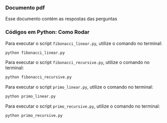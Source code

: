 ### Documento pdf

Esse documento contém as respostas das perguntas

### Códigos em Python: Como Rodar

Para executar o script `fibonacci_linear.py`, utilize o comando no terminal:

```bash
python fibonacci_linear.py
```
Para executar o script `fibonacci_recursive.py`, utilize o comando no terminal:

```bash
python fibonacci_recursive.py
```
Para executar o script `primo_linear.py`, utilize o comando no terminal:

```bash
python primo_linear.py
```
Para executar o script `primo_recursive.py`, utilize o comando no terminal:

```bash
python primo_recursive.py
```
